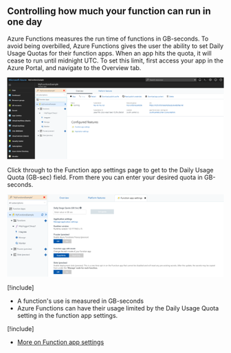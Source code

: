 ## Controlling how much your function can run in one day

Azure Functions measures the run time of functions in GB-seconds. To avoid being overbilled, Azure Functions gives the user the ability to set Daily Usage Quotas for their function apps. When an app hits the quota, it will cease to run until midnight UTC. To set this limit, first access your app in the Azure Portal, and navigate to the Overview tab.

![](../media/function-overview.png)

Click through to the Function app settings page to get to the Daily Usage Quota (GB-sec) field. From there you can enter your desired quota in GB-seconds. 

![](../media/function-app-settings.png)

[!include[](../includes/takeaways-heading.md)]

- A function's use is measured in GB-seconds
- Azure Functions can have their usage limited by the Daily Usage Quota setting in the function app settings. 

[!include[](../includes/read-more-heading.md)]

- [More on Function app settings](https://docs.microsoft.com/en-us/azure/azure-functions/functions-how-to-use-azure-function-app-settings)